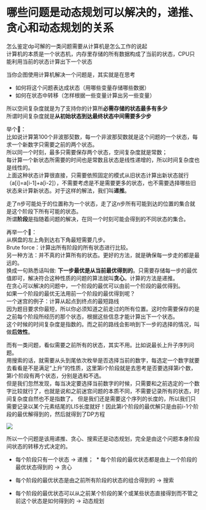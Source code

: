 # 哪些问题是动态规划可以解决的，递推、贪心和动态规划的关系

怎么鉴定dp可解的一类问题需要从计算机是怎么工作的说起</br>
计算机的本质是一个状态机，内存里存储的所有数据构成了当前的状态，CPU只能利用当前的状态计算出下一个状态</br>

当你企图使用计算机解决一个问题是，其实就是在思考</br>

* 如何将这个问题表达成状态（用哪些变量存储哪些数据）
* 如何在状态中转移（怎样根据一些变量计算出另一些变量）</br>

所以空间复杂度就是为了支持你的计算所**必需存储的状态最多有多少**</br>
所谓时间复杂度就是**从初始状态到达最终状态中间需要多少步**

举个🌰：</br>
	比如说计算第100个非波那契数，每一个非波那契数就是这个问题的一个状态，每求一个新数字只需要之前的两个状态。</br>
所以同一个时刻，最多只需要保存两个状态，空间复杂度就是常数；</br>
每计算一个新状态所需要的时间也是常数且状态是线性递增的，所以时间复杂度也是线性的。</br>
上面这种状态计算很直接，只需要依照固定的模式从旧状态计算出新状态就行（a[i]=a[i-1]+a[i-2]），不需要考虑是不是需要更多的状态，也不需要选择哪些旧状态来计算新状态。对于这样的解法，我们叫**递推**。</br>

走了n步可能处于的位置称为一个状态，走了这n步所有可能到达的位置的集合就是这个阶段下所有可能的状态。</br>
所谓**阶段**是指随着问题的解决，在同一个时刻可能会得到的不同状态的集合。</br>

再举一个🌰：</br>
从棋盘的左上角到达右下角最短需要几步。</br>
Brute  force：计算出所有阶段的所有状态进行比较。</br>
另一种方法：并不真的计算所有的状态。更好的方法，就是确保每一步走的都是最远的。</br>
换成一句熟悉话叫做: **下一步最优是从当前最优得到的**。只需要存储每一步的最优值即可，解决符合这种性质的问题的算法就叫**贪心**。计算的方法是递推。</br>
在贪心可以解决的问题中，一个阶段的最优可以由前一个阶段的最优得到。</br>
如果一个阶段的最优无法用前一个阶段的最优得到呢？</br>
一个迷宫的例子：计算从起点到终点的最短路线</br>
因为题目要求你最短，所以你必须知道之前走过的所有位置。这时你需要保存的是之前每个阶段所经历的那个状态，根据这些信息才能计算出下一个状态。</br>
这个时候的时间复杂度是指数的。而之前的路线会影响到下一步的选择的情况，叫做**后效性**。</br>

而有一类问题，看似需要之前所有的状态，其实不用。比如说最长上升子序列问题。</br>
用搜索的话，就需要从头到尾依次枚举是否选择当前的数字，每选定一个数字就要去看看是不是满足“上升”的性质，这里第i个阶段就是去思考是否要选择第i个数，第i个阶段有两个状态，分别是选和不选。</br>
但是我们忽然发现，每当决定要选择当前数字的时候，只需要和之前选定的一个数字比较就行了，也就是说和之前迷宫问题的本质不同，不需要记录所有的状态，时间复杂度自然也不是指数了。
但是我们还是需要这个序列的长度的，所以我们只需要记录以某个元素结尾的LIS长度就好！因此第i个阶段的最优解只是由前i-1个阶段的最优解得到的，然后就得到了DP方程

![](https://www.zhihu.com/equation?tex=LIS%28i%29%3Dmax%5C%7BLIS%28j%29%2B1%5C%7D+%0A%5C+%5C+%5C+%5C+%0Aj%3Ci+%5C+and%5C+a%5Bj%5D+%3C+a%5Bi%5D)

所以一个问题是该用递推、贪心、搜索还是动态规划，完全是由这个问题本身阶段间状态的转移方式决定的。

* 每个阶段只有一个状态 -> 递推；
 * 每个阶段的最优状态都是由上一个阶段的最优状态得到的 -> 贪心

* 每个阶段的最优状态是由之前所有阶段的状态的组合得到的 -> 搜索

* 每个阶段的最优状态可以从之前某个阶段的某个或某些状态直接得到而不管之前这个状态是如何得到的 -> 动态规划</br>
